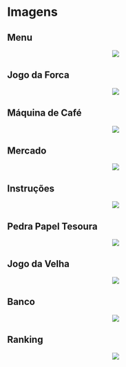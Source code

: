 # Imagens

## Menu
<p align="center">
  <img src="https://github.com/ericxlima/ILoveCoffee/blob/master/media/menu.PNG" /></p>

## Jogo da Forca
<p align="center">
  <img src="https://github.com/ericxlima/ILoveCoffee/blob/master/media/jogo_da_forca.PNG" /></p>

## Máquina de Café
<p align="center">
  <img src="https://github.com/ericxlima/ILoveCoffee/blob/master/media/maquina.PNG" /></p>

## Mercado
<p align="center">
  <img src="https://github.com/ericxlima/ILoveCoffee/blob/master/media/mercado.PNG" /></p>
  
## Instruções
<p align="center">
  <img src="https://github.com/ericxlima/ILoveCoffee/blob/master/media/descricoes.PNG" /></p>
  
## Pedra Papel Tesoura
<p align="center">
  <img src="https://github.com/ericxlima/ILoveCoffee/blob/master/media/pedra_papel_tesoura.PNG" /></p>

## Jogo da Velha
<p align="center">
  <img src="https://github.com/ericxlima/ILoveCoffee/blob/master/media/jogo_da_velha.PNG" /></p>

## Banco
<p align="center">
  <img src="https://github.com/ericxlima/ILoveCoffee/blob/master/media/banco.PNG" /></p>

## Ranking
<p align="center">
  <img src="https://github.com/ericxlima/ILoveCoffee/blob/master/media/ranking.PNG" /></p>